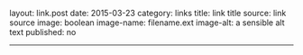 layout: link.post
date:   2015-03-23
category: links
title:  link title
source: link source
image: boolean
image-name: filename.ext
image-alt: a sensible alt text
published: no

---




